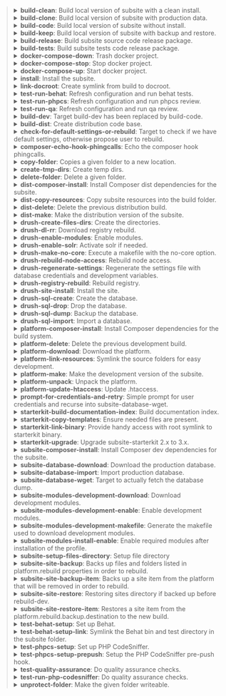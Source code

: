 > <details><summary><b>build-clean</b>: Build local version of subsite with a clean install.</summary><p>
>
> Code description: Build local version of subsite with a clean install.
> Code link: [includes/build/build.test.xml#L193](includes/build/build.test.xml#L193)
> Dependencies: drush-create-files-dirs, install, subsite-modules-development-enable
> </p></details>
>
> <details><summary><b>build-clone</b>: Build local version of subsite with production data.</summary><p>
>
> Code description: Build local version of subsite with production data.
> Code link: [includes/build/build.clone.xml#L118](includes/build/build.clone.xml#L118)
> Dependencies: subsite-database-download, drush-regenerate-settings, subsite-database-import, subsite-modules-development-enable
> </p></details>
>
> <details><summary><b>build-code</b>: Build local version of subsite without install.</summary><p>
>
> Code description: Build local version of subsite without install.
> Code link: [includes/build/build.package.xml#L74](includes/build/build.package.xml#L74)
> Dependencies: subsite-site-backup, platform-delete, platform-make, platform-link-resources, subsite-composer-install, test-behat-setup-link, test-behat-setup, platform-update-htaccess, test-phpcs-setup, subsite-modules-development-download, subsite-site-restore
> </p></details>
>
> <details><summary><b>build-keep</b>: Build local version of subsite with backup and restore.</summary><p>
>
> Code description: Build local version of subsite with backup and restore.
> Code link: [includes/build/build.package.xml#L92](includes/build/build.package.xml#L92)
> Dependencies: 
> </p></details>
>
> <details><summary><b>build-release</b>: Build subsite source code release package.</summary><p>
>
> Code description: Build subsite source code release package.
> Code link: [includes/build/build.package.xml#L63](includes/build/build.package.xml#L63)
> Dependencies: build-dist
> </p></details>
>
> <details><summary><b>build-tests</b>: Build subsite tests code release package.</summary><p>
>
> Code description: Build subsite tests code release package.
> Code link: [includes/build/build.package.xml#L69](includes/build/build.package.xml#L69)
> Dependencies: 
> </p></details>
>
> <details><summary><b>docker-compose-down</b>: Trash docker project.</summary><p>
>
> Code description: Trash docker project.
> Code link: [includes/build/build.docker.xml#L22](includes/build/build.docker.xml#L22)
> Dependencies: 
> </p></details>
>
> <details><summary><b>docker-compose-stop</b>: Stop docker project.</summary><p>
>
> Code description: Stop docker project.
> Code link: [includes/build/build.docker.xml#L15](includes/build/build.docker.xml#L15)
> Dependencies: 
> </p></details>
>
> <details><summary><b>docker-compose-up</b>: Start docker project.</summary><p>
>
> Code description: Start docker project.
> Code link: [includes/build/build.docker.xml#L5](includes/build/build.docker.xml#L5)
> Dependencies: 
> </p></details>
>
> <details><summary><b>install</b>: Install the subsite.</summary><p>
>
> Code description: Install the subsite.
> Code link: [includes/build/build.test.xml#L5](includes/build/build.test.xml#L5)
> Dependencies: 
> </p></details>
>
> <details><summary><b>link-docroot</b>: Create symlink from build to docroot.</summary><p>
>
> Code description: Create symlink from build to docroot.
> Code link: [includes/build/build.package.xml#L28](includes/build/build.package.xml#L28)
> Dependencies: 
> </p></details>
>
> <details><summary><b>test-run-behat</b>: Refresh configuration and run behat tests.</summary><p>
>
> Code description: Refresh configuration and run behat tests.
> Code link: [includes/build/build.test.xml#L150](includes/build/build.test.xml#L150)
> Dependencies: 
> </p></details>
>
> <details><summary><b>test-run-phpcs</b>: Refresh configuration and run phpcs review.</summary><p>
>
> Code description: Refresh configuration and run phpcs review.
> Code link: [includes/build/build.test.xml#L186](includes/build/build.test.xml#L186)
> Dependencies: test-phpcs-setup, test-run-php-codesniffer
> </p></details>
>
> <details><summary><b>test-run-qa</b>: Refresh configuration and run qa review.</summary><p>
>
> Code description: Refresh configuration and run qa review.
> Code link: [includes/build/build.test.xml#L179](includes/build/build.test.xml#L179)
> Dependencies: test-phpcs-setup, test-quality-assurance
> </p></details>
>
> <details><summary><b>build-dev</b>:  Target build-dev has been replaced by build-code. </summary><p>
>
> Code description:  Target build-dev has been replaced by build-code. 
> Code link: [includes/build/build.deprecated.xml#L5](includes/build/build.deprecated.xml#L5)
> Dependencies: 
> </p></details>
>
> <details><summary><b>build-dist</b>:  Create distribution code base. </summary><p>
>
> Code description:  Create distribution code base. 
> Code link: [includes/build/build.package.xml#L100](includes/build/build.package.xml#L100)
> Dependencies: dist-delete, dist-make, dist-copy-resources, dist-composer-install
> </p></details>
>
> <details><summary><b>check-for-default-settings-or-rebuild</b>:  Target to check if we have default settings, otherwise propose user to rebuild. </summary><p>
>
> Code description:  Target to check if we have default settings, otherwise propose user to rebuild. 
> Code link: [includes/build/build.clone.xml#L88](includes/build/build.clone.xml#L88)
> Dependencies: 
> </p></details>
>
> <details><summary><b>composer-echo-hook-phingcalls</b>:  Echo the composer hook phingcalls. </summary><p>
>
> Code description:  Echo the composer hook phingcalls. 
> Code link: [includes/build/build.composer.xml#L5](includes/build/build.composer.xml#L5)
> Dependencies: 
> </p></details>
>
> <details><summary><b>copy-folder</b>:  Copies a given folder to a new location. </summary><p>
>
> Code description:  Copies a given folder to a new location. 
> Code link: [includes/build/build.helpers.xml#L5](includes/build/build.helpers.xml#L5)
> Dependencies: 
> </p></details>
>
> <details><summary><b>create-tmp-dirs</b>:  Create temp dirs. </summary><p>
>
> Code description:  Create temp dirs. 
> Code link: [includes/build/build.package.xml#L35](includes/build/build.package.xml#L35)
> Dependencies: 
> </p></details>
>
> <details><summary><b>delete-folder</b>:  Delete a given folder. </summary><p>
>
> Code description:  Delete a given folder. 
> Code link: [includes/build/build.helpers.xml#L12](includes/build/build.helpers.xml#L12)
> Dependencies: 
> </p></details>
>
> <details><summary><b>dist-composer-install</b>:  Install Composer dist dependencies for the subsite. </summary><p>
>
> Code description:  Install Composer dist dependencies for the subsite. 
> Code link: [includes/build/build.dist.xml#L5](includes/build/build.dist.xml#L5)
> Dependencies: 
> </p></details>
>
> <details><summary><b>dist-copy-resources</b>:  Copy subsite resources into the build folder. </summary><p>
>
> Code description:  Copy subsite resources into the build folder. 
> Code link: [includes/build/build.dist.xml#L18](includes/build/build.dist.xml#L18)
> Dependencies: 
> </p></details>
>
> <details><summary><b>dist-delete</b>:  Delete the previous distribution build. </summary><p>
>
> Code description:  Delete the previous distribution build. 
> Code link: [includes/build/build.dist.xml#L50](includes/build/build.dist.xml#L50)
> Dependencies: 
> </p></details>
>
> <details><summary><b>dist-make</b>:  Make the distribution version of the subsite. </summary><p>
>
> Code description:  Make the distribution version of the subsite. 
> Code link: [includes/build/build.dist.xml#L58](includes/build/build.dist.xml#L58)
> Dependencies: 
> </p></details>
>
> <details><summary><b>drush-create-files-dirs</b>:  Create the directories. </summary><p>
>
> Code description:  Create the directories. 
> Code link: [includes/build/build.drush.xml#L32](includes/build/build.drush.xml#L32)
> Dependencies: 
> </p></details>
>
> <details><summary><b>drush-dl-rr</b>:  Download registry rebuild. </summary><p>
>
> Code description:  Download registry rebuild. 
> Code link: [includes/build/build.drush.xml#L162](includes/build/build.drush.xml#L162)
> Dependencies: 
> </p></details>
>
> <details><summary><b>drush-enable-modules</b>:  Enable modules. </summary><p>
>
> Code description:  Enable modules. 
> Code link: [includes/build/build.drush.xml#L19](includes/build/build.drush.xml#L19)
> Dependencies: 
> </p></details>
>
> <details><summary><b>drush-enable-solr</b>:  Activate solr if needed. </summary><p>
>
> Code description:  Activate solr if needed. 
> Code link: [includes/build/build.drush.xml#L83](includes/build/build.drush.xml#L83)
> Dependencies: 
> </p></details>
>
> <details><summary><b>drush-make-no-core</b>:  Execute a makefile with the no-core option. </summary><p>
>
> Code description:  Execute a makefile with the no-core option. 
> Code link: [includes/build/build.drush.xml#L99](includes/build/build.drush.xml#L99)
> Dependencies: 
> </p></details>
>
> <details><summary><b>drush-rebuild-node-access</b>:  Rebuild node access. </summary><p>
>
> Code description:  Rebuild node access. 
> Code link: [includes/build/build.drush.xml#L169](includes/build/build.drush.xml#L169)
> Dependencies: 
> </p></details>
>
> <details><summary><b>drush-regenerate-settings</b>:  Regenerate the settings file with database credentials and development variables. </summary><p>
>
> Code description:  Regenerate the settings file with database credentials and development variables. 
> Code link: [includes/build/build.drush.xml#L111](includes/build/build.drush.xml#L111)
> Dependencies: check-for-default-settings-or-rebuild
> </p></details>
>
> <details><summary><b>drush-registry-rebuild</b>:  Rebuild registry. </summary><p>
>
> Code description:  Rebuild registry. 
> Code link: [includes/build/build.drush.xml#L142](includes/build/build.drush.xml#L142)
> Dependencies: 
> </p></details>
>
> <details><summary><b>drush-site-install</b>:  Install the site. </summary><p>
>
> Code description:  Install the site. 
> Code link: [includes/build/build.drush.xml#L5](includes/build/build.drush.xml#L5)
> Dependencies: 
> </p></details>
>
> <details><summary><b>drush-sql-create</b>:  Create the database. </summary><p>
>
> Code description:  Create the database. 
> Code link: [includes/build/build.drush.xml#L41](includes/build/build.drush.xml#L41)
> Dependencies: 
> </p></details>
>
> <details><summary><b>drush-sql-drop</b>:  Drop the database. </summary><p>
>
> Code description:  Drop the database. 
> Code link: [includes/build/build.drush.xml#L65](includes/build/build.drush.xml#L65)
> Dependencies: 
> </p></details>
>
> <details><summary><b>drush-sql-dump</b>:  Backup the database. </summary><p>
>
> Code description:  Backup the database. 
> Code link: [includes/build/build.drush.xml#L73](includes/build/build.drush.xml#L73)
> Dependencies: 
> </p></details>
>
> <details><summary><b>drush-sql-import</b>:  Import a database. </summary><p>
>
> Code description:  Import a database. 
> Code link: [includes/build/build.drush.xml#L49](includes/build/build.drush.xml#L49)
> Dependencies: 
> </p></details>
>
> <details><summary><b>platform-composer-install</b>:  Install Composer dependencies for the build system. </summary><p>
>
> Code description:  Install Composer dependencies for the build system. 
> Code link: [includes/build/build.platform.xml#L5](includes/build/build.platform.xml#L5)
> Dependencies: 
> </p></details>
>
> <details><summary><b>platform-delete</b>:  Delete the previous development build. </summary><p>
>
> Code description:  Delete the previous development build. 
> Code link: [includes/build/build.platform.xml#L16](includes/build/build.platform.xml#L16)
> Dependencies: 
> </p></details>
>
> <details><summary><b>platform-download</b>:  Download the platform. </summary><p>
>
> Code description:  Download the platform. 
> Code link: [includes/build/build.platform.xml#L29](includes/build/build.platform.xml#L29)
> Dependencies: 
> </p></details>
>
> <details><summary><b>platform-link-resources</b>:  Symlink the source folders for easy development. </summary><p>
>
> Code description:  Symlink the source folders for easy development. 
> Code link: [includes/build/build.platform.xml#L54](includes/build/build.platform.xml#L54)
> Dependencies: 
> </p></details>
>
> <details><summary><b>platform-make</b>:  Make the development version of the subsite. </summary><p>
>
> Code description:  Make the development version of the subsite. 
> Code link: [includes/build/build.platform.xml#L65](includes/build/build.platform.xml#L65)
> Dependencies: platform-unpack
> </p></details>
>
> <details><summary><b>platform-unpack</b>:  Unpack the platform. </summary><p>
>
> Code description:  Unpack the platform. 
> Code link: [includes/build/build.platform.xml#L82](includes/build/build.platform.xml#L82)
> Dependencies: platform-download
> </p></details>
>
> <details><summary><b>platform-update-htaccess</b>:  Update .htaccess. </summary><p>
>
> Code description:  Update .htaccess. 
> Code link: [includes/build/build.platform.xml#L108](includes/build/build.platform.xml#L108)
> Dependencies: 
> </p></details>
>
> <details><summary><b>prompt-for-credentials-and-retry</b>:  Simple prompt for user credentials and recurse into subsite-database-wget. </summary><p>
>
> Code description:  Simple prompt for user credentials and recurse into subsite-database-wget. 
> Code link: [includes/build/build.clone.xml#L81](includes/build/build.clone.xml#L81)
> Dependencies: 
> </p></details>
>
> <details><summary><b>starterkit-build-documentation-index</b>:  Build documentation index. </summary><p>
>
> Code description:  Build documentation index. 
> Code link: [includes/build/build.starterkit.xml#L60](includes/build/build.starterkit.xml#L60)
> Dependencies: 
> </p></details>
>
> <details><summary><b>starterkit-copy-templates</b>:  Ensure needed files are present. </summary><p>
>
> Code description:  Ensure needed files are present. 
> Code link: [includes/build/build.starterkit.xml#L11](includes/build/build.starterkit.xml#L11)
> Dependencies: 
> </p></details>
>
> <details><summary><b>starterkit-link-binary</b>:  Provide handy access with root symlink to starterkit binary. </summary><p>
>
> Code description:  Provide handy access with root symlink to starterkit binary. 
> Code link: [includes/build/build.starterkit.xml#L5](includes/build/build.starterkit.xml#L5)
> Dependencies: 
> </p></details>
>
> <details><summary><b>starterkit-upgrade</b>:  Upgrade subsite-starterkit 2.x to 3.x. </summary><p>
>
> Code description:  Upgrade subsite-starterkit 2.x to 3.x. 
> Code link: [includes/build/build.starterkit.xml#L19](includes/build/build.starterkit.xml#L19)
> Dependencies: 
> </p></details>
>
> <details><summary><b>subsite-composer-install</b>:  Install Composer dev dependencies for the subsite. </summary><p>
>
> Code description:  Install Composer dev dependencies for the subsite. 
> Code link: [includes/build/build.subsite.xml#L5](includes/build/build.subsite.xml#L5)
> Dependencies: 
> </p></details>
>
> <details><summary><b>subsite-database-download</b>:  Download the production database. </summary><p>
>
> Code description:  Download the production database. 
> Code link: [includes/build/build.clone.xml#L17](includes/build/build.clone.xml#L17)
> Dependencies: 
> </p></details>
>
> <details><summary><b>subsite-database-import</b>:  Import production database. </summary><p>
>
> Code description:  Import production database. 
> Code link: [includes/build/build.clone.xml#L5](includes/build/build.clone.xml#L5)
> Dependencies: subsite-database-download
> </p></details>
>
> <details><summary><b>subsite-database-wget</b>:  Target to actually fetch the database dump. </summary><p>
>
> Code description:  Target to actually fetch the database dump. 
> Code link: [includes/build/build.clone.xml#L40](includes/build/build.clone.xml#L40)
> Dependencies: 
> </p></details>
>
> <details><summary><b>subsite-modules-development-download</b>:  Download development modules. </summary><p>
>
> Code description:  Download development modules. 
> Code link: [includes/build/build.subsite.xml#L36](includes/build/build.subsite.xml#L36)
> Dependencies: subsite-modules-development-makefile
> </p></details>
>
> <details><summary><b>subsite-modules-development-enable</b>:  Enable development modules. </summary><p>
>
> Code description:  Enable development modules. 
> Code link: [includes/build/build.test.xml#L71](includes/build/build.test.xml#L71)
> Dependencies: 
> </p></details>
>
> <details><summary><b>subsite-modules-development-makefile</b>:  Generate the makefile used to download development modules. </summary><p>
>
> Code description:  Generate the makefile used to download development modules. 
> Code link: [includes/build/build.subsite.xml#L18](includes/build/build.subsite.xml#L18)
> Dependencies: 
> </p></details>
>
> <details><summary><b>subsite-modules-install-enable</b>:  Enable required modules after installation of the profile. </summary><p>
>
> Code description:  Enable required modules after installation of the profile. 
> Code link: [includes/build/build.test.xml#L64](includes/build/build.test.xml#L64)
> Dependencies: 
> </p></details>
>
> <details><summary><b>subsite-setup-files-directory</b>:  Setup file directory </summary><p>
>
> Code description:  Setup file directory 
> Code link: [includes/build/build.subsite.xml#L222](includes/build/build.subsite.xml#L222)
> Dependencies: 
> </p></details>
>
> <details><summary><b>subsite-site-backup</b>:  Backs up files and folders listed in platform.rebuild properties in order to rebuild. </summary><p>
>
> Code description:  Backs up files and folders listed in platform.rebuild properties in order to rebuild. 
> Code link: [includes/build/build.subsite.xml#L45](includes/build/build.subsite.xml#L45)
> Dependencies: 
> </p></details>
>
> <details><summary><b>subsite-site-backup-item</b>:  Backs up a site item from the platform that will be removed in order to rebuild. </summary><p>
>
> Code description:  Backs up a site item from the platform that will be removed in order to rebuild. 
> Code link: [includes/build/build.subsite.xml#L162](includes/build/build.subsite.xml#L162)
> Dependencies: 
> </p></details>
>
> <details><summary><b>subsite-site-restore</b>:  Restoring sites directory if backed up before rebuild-dev. </summary><p>
>
> Code description:  Restoring sites directory if backed up before rebuild-dev. 
> Code link: [includes/build/build.subsite.xml#L112](includes/build/build.subsite.xml#L112)
> Dependencies: 
> </p></details>
>
> <details><summary><b>subsite-site-restore-item</b>:  Restores a site item from the platform.rebuild.backup.destination to the new build. </summary><p>
>
> Code description:  Restores a site item from the platform.rebuild.backup.destination to the new build. 
> Code link: [includes/build/build.subsite.xml#L192](includes/build/build.subsite.xml#L192)
> Dependencies: 
> </p></details>
>
> <details><summary><b>test-behat-setup</b>:  Set up Behat. </summary><p>
>
> Code description:  Set up Behat. 
> Code link: [includes/build/build.test.xml#L127](includes/build/build.test.xml#L127)
> Dependencies: 
> </p></details>
>
> <details><summary><b>test-behat-setup-link</b>:  Symlink the Behat bin and test directory in the subsite folder. </summary><p>
>
> Code description:  Symlink the Behat bin and test directory in the subsite folder. 
> Code link: [includes/build/build.package.xml#L21](includes/build/build.package.xml#L21)
> Dependencies: 
> </p></details>
>
> <details><summary><b>test-phpcs-setup</b>:  Set up PHP CodeSniffer. </summary><p>
>
> Code description:  Set up PHP CodeSniffer. 
> Code link: [includes/build/build.test.xml#L78](includes/build/build.test.xml#L78)
> Dependencies: 
> </p></details>
>
> <details><summary><b>test-phpcs-setup-prepush</b>:  Setup the PHP CodeSniffer pre-push hook. </summary><p>
>
> Code description:  Setup the PHP CodeSniffer pre-push hook. 
> Code link: [includes/build/build.test.xml#L111](includes/build/build.test.xml#L111)
> Dependencies: 
> </p></details>
>
> <details><summary><b>test-quality-assurance</b>:  Do quality assurance checks. </summary><p>
>
> Code description:  Do quality assurance checks. 
> Code link: [includes/build/build.test.xml#L161](includes/build/build.test.xml#L161)
> Dependencies: 
> </p></details>
>
> <details><summary><b>test-run-php-codesniffer</b>:  Do quality assurance checks. </summary><p>
>
> Code description:  Do quality assurance checks. 
> Code link: [includes/build/build.test.xml#L170](includes/build/build.test.xml#L170)
> Dependencies: 
> </p></details>
>
> <details><summary><b>unprotect-folder</b>:  Make the given folder writeable. </summary><p>
>
> Code description:  Make the given folder writeable. 
> Code link: [includes/build/build.helpers.xml#L32](includes/build/build.helpers.xml#L32)
> Dependencies: 
> </p></details>
>
